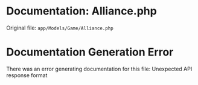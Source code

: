 # Documentation: Alliance.php

Original file: `app/Models/Game/Alliance.php`

# Documentation Generation Error

There was an error generating documentation for this file: Unexpected API response format